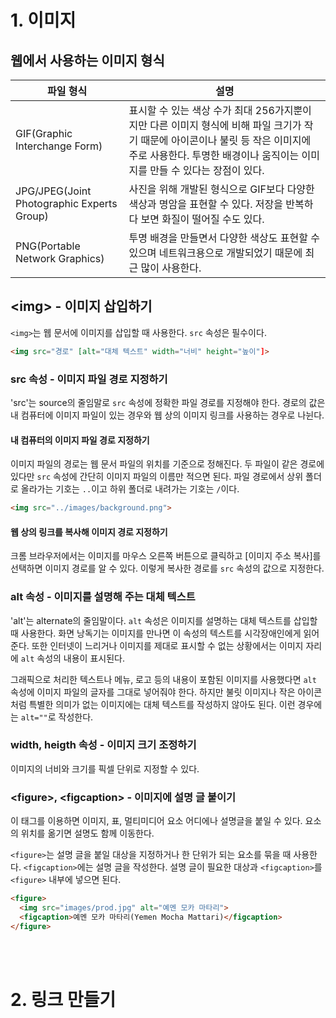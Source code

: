 # 1. 이미지
## 웹에서 사용하는 이미지 형식
|파일 형식|설명|
|---|---|
|GIF(Graphic Interchange Form)|표시할 수 있는 색상 수가 최대 256가지뿐이지만 다른 이미지 형식에 비해 파일 크기가 작기 때문에 아이콘이나 불릿 등 작은 이미지에 주로 사용한다. 투명한 배경이나 움직이는 이미지를 만들 수 있다는 장점이 있다.|
|JPG/JPEG(Joint Photographic Experts Group)|사진을 위해 개발된 형식으로 GIF보다 다양한 색상과 명암을 표현할 수 있다. 저장을 반복하다 보면 화질이 떨어질 수도 있다.|
|PNG(Portable Network Graphics)|투명 배경을 만들면서 다양한 색상도 표현할 수 있으며 네트워크용으로 개발되었기 때문에 최근 많이 사용한다.|

## \<img> - 이미지 삽입하기
`<img>`는 웹 문서에 이미지를 삽입할 때 사용한다. `src` 속성은 필수이다.
```html
<img src="경로" [alt="대체 텍스트" width="너비" height="높이"]>
```

### src 속성 - 이미지 파일 경로 지정하기
'src'는 source의 줄임말로 `src` 속성에 정확한 파일 경로를 지정해야 한다. 경로의 값은 내 컴퓨터에 이미지 파일이 있는 경우와 웹 상의 이미지 링크를 사용하는 경우로 나뉜다.

#### 내 컴퓨터의 이미지 파일 경로 지정하기
이미지 파일의 경로는 웹 문서 파일의 위치를 기준으로 정해진다. 두 파일이 같은 경로에 있다만 `src` 속성에 간단히 이미지 파일의 이름만 적으면 된다. 파일 경로에서 상위 폴더로 올라가는 기호는 `..`이고 하위 폴더로 내려가는 기호는 `/`이다.
```html
<img src="../images/background.png">
```

#### 웹 상의 링크를 복사해 이미지 경로 지정하기
크롬 브라우저에서는 이미지를 마우스 오른쪽 버튼으로 클릭하고 [이미지 주소 복사]를 선택하면 이미지 경로를 알 수 있다. 이렇게 복사한 경로를 `src` 속성의 값으로 지정한다.

### alt 속성 - 이미지를 설명해 주는 대체 텍스트
'alt'는 alternate의 줄임말이다. `alt` 속성은 이미지를 설명하는 대체 텍스트를 삽입할 때 사용한다. 화면 낭독기는 이미지를 만나면 이 속성의 텍스트를 시각장애인에게 읽어준다. 또한 인터넷이 느리거나 이미지를 제대로 표시할 수 없는 상황에서는 이미지 자리에 `alt` 속성의 내용이 표시된다.

그래픽으로 처리한 텍스트나 메뉴, 로고 등의 내용이 포함된 이미지를 사용했다면 `alt` 속성에 이미지 파일의 글자를 그대로 넣어줘야 한다. 하지만 불릿 이미지나 작은 아이콘처럼 특별한 의미가 없는 이미지에는 대체 텍스트를 작성하지 않아도 된다. 이런 경우에는 `alt=""`로 작성한다.

### width, heigth 속성 - 이미지 크기 조정하기
이미지의 너비와 크기를 픽셀 단위로 지정할 수 있다.

### \<figure>, \<figcaption> - 이미지에 설명 글 붙이기
이 태그를 이용하면 이미지, 표, 멀티미디어 요소 어디에나 설명글을 붙일 수 있다. 요소의 위치를 옮기면 설명도 함께 이동한다.

`<figure>`는 설명 글을 붙일 대상을 지정하거나 한 단위가 되는 요소를 묶을 때 사용한다. `<figcaption>`에는 설명 글을 작성한다. 설명 글이 필요한 대상과 `<figcaption>`를 `<figure>` 내부에 넣으면 된다.
```html
<figure>
  <img src="images/prod.jpg" alt="예멘 모카 마타리">
  <figcaption>예멘 모카 마타리(Yemen Mocha Mattari)</figcaption>
</figure>  
```
<br></br>
# 2. 링크 만들기
